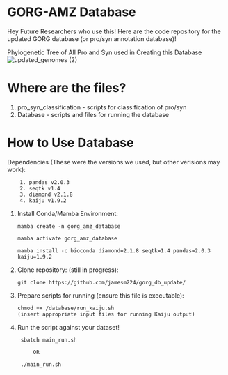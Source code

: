 # GORG-AMZ Database

Hey Future Researchers who use this! Here are the code repository for the updated GORG database (or pro/syn annotation database)!

Phylogenetic Tree of All Pro and Syn used in Creating this Database
![updated_genomes (2)](https://github.com/jamesm224/gorg_db_update/assets/86495895/181bba39-b338-4553-97c3-8a7f553ec7fa)

# Where are the files?
1. pro_syn_classification - scripts for classification of pro/syn
2. Database - scripts and files for running the database

# How to Use Database

Dependencies (These were the versions we used, but other verisions may work):

        1. pandas v2.0.3
        2. seqtk v1.4
        3. diamond v2.1.8
        4. kaiju v1.9.2

1. Install Conda/Mamba Environment:

       mamba create -n gorg_amz_database
   
       mamba activate gorg_amz_database

       mamba install -c bioconda diamond=2.1.8 seqtk=1.4 pandas=2.0.3 kaiju=1.9.2

2. Clone repository: (still in progress):

       git clone https://github.com/jamesm224/gorg_db_update/

3. Prepare scripts for running (ensure this file is executable):

       chmod +x /database/run_kaiju.sh
       (insert appropriate input files for running Kaiju output)

4. Run the script against your dataset!

        sbatch main_run.sh
   
            OR
   
        ./main_run.sh

